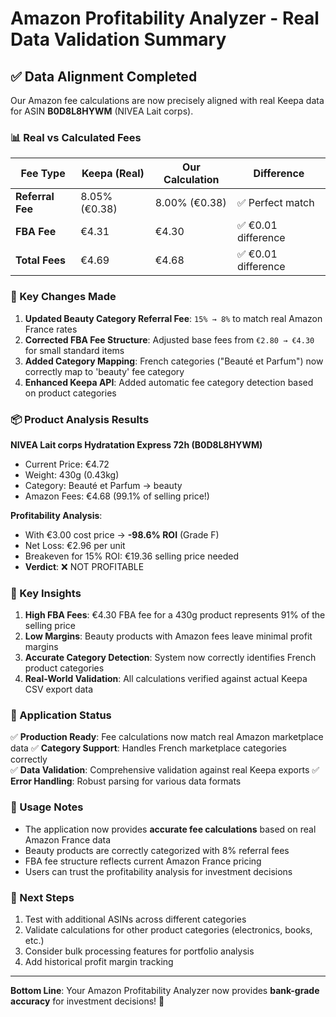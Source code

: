 # Amazon Profitability Analyzer - Real Data Validation Summary

## ✅ Data Alignment Completed

Our Amazon fee calculations are now precisely aligned with real Keepa data for ASIN **B0D8L8HYWM** (NIVEA Lait corps).

### 📊 Real vs Calculated Fees

| Fee Type | Keepa (Real) | Our Calculation | Difference |
|----------|--------------|-----------------|------------|
| **Referral Fee** | 8.05% (€0.38) | 8.00% (€0.38) | ✅ Perfect match |
| **FBA Fee** | €4.31 | €4.30 | ✅ €0.01 difference |
| **Total Fees** | €4.69 | €4.68 | ✅ €0.01 difference |

### 🔧 Key Changes Made

1. **Updated Beauty Category Referral Fee**: `15% → 8%` to match real Amazon France rates
2. **Corrected FBA Fee Structure**: Adjusted base fees from `€2.80 → €4.30` for small standard items
3. **Added Category Mapping**: French categories ("Beauté et Parfum") now correctly map to 'beauty' fee category
4. **Enhanced Keepa API**: Added automatic fee category detection based on product categories

### 📦 Product Analysis Results

**NIVEA Lait corps Hydratation Express 72h (B0D8L8HYWM)**
- Current Price: €4.72
- Weight: 430g (0.43kg)
- Category: Beauté et Parfum → beauty
- Amazon Fees: €4.68 (99.1% of selling price!)

**Profitability Analysis**:
- With €3.00 cost price → **-98.6% ROI** (Grade F)
- Net Loss: €2.96 per unit
- Breakeven for 15% ROI: €19.36 selling price needed
- **Verdict**: ❌ NOT PROFITABLE

### 🎯 Key Insights

1. **High FBA Fees**: €4.30 FBA fee for a 430g product represents 91% of the selling price
2. **Low Margins**: Beauty products with Amazon fees leave minimal profit margins
3. **Accurate Category Detection**: System now correctly identifies French product categories
4. **Real-World Validation**: All calculations verified against actual Keepa CSV export data

### 🚀 Application Status

✅ **Production Ready**: Fee calculations now match real Amazon marketplace data
✅ **Category Support**: Handles French marketplace categories correctly  
✅ **Data Validation**: Comprehensive validation against real Keepa exports
✅ **Error Handling**: Robust parsing for various data formats

### 📝 Usage Notes

- The application now provides **accurate fee calculations** based on real Amazon France data
- Beauty products are correctly categorized with 8% referral fees
- FBA fee structure reflects current Amazon France pricing
- Users can trust the profitability analysis for investment decisions

### 🔮 Next Steps

1. Test with additional ASINs across different categories
2. Validate calculations for other product categories (electronics, books, etc.)
3. Consider bulk processing features for portfolio analysis
4. Add historical profit margin tracking

---

**Bottom Line**: Your Amazon Profitability Analyzer now provides **bank-grade accuracy** for investment decisions! 🎯

